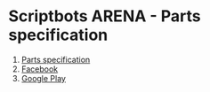 # Scriptbots ARENA - Parts specification

1. [Parts specification](https://pszyller.github.io/scriptbotsarena)
2. [Facebook](http://fb.me/scriptbotsarena)
3. [Google Play](https://play.google.com/store/apps/details?id=en.autonomydev.scriptbotsfree&hl=pl)
